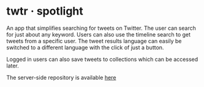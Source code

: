 #   twtr · spotlight

An app that simplifies searching for tweets on Twitter. The user can search for just about any keyword. Users can also use the timeline search to get tweets from a specific user. The tweet results language can easily be switched to a different language with the click of just a button.

Logged in users can also save tweets to collections which can be accessed later.

The server-side repository is available [here](https://github.com/lekeodewuyi/twtr-spotlight-api)
